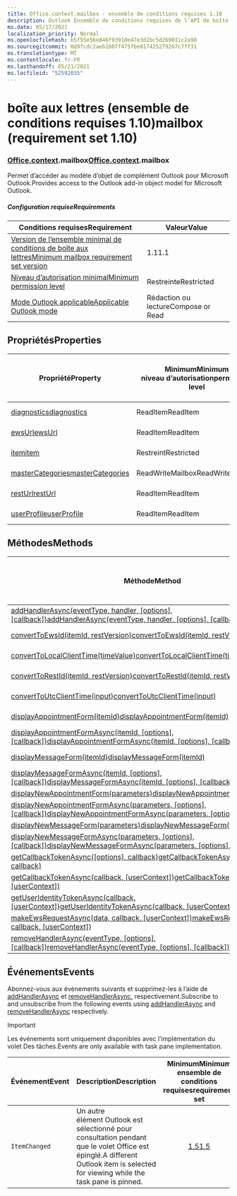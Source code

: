 ```yaml
---
title: Office.context.mailbox - ensemble de conditions requises 1.10
description: Outlook Ensemble de conditions requises de l’API de boîte aux lettres version 1.10 du modèle objet Mailbox.
ms.date: 05/17/2021
localization_priority: Normal
ms.openlocfilehash: b5f55e56e846f93910e47e3d2bc5d269011c2a98
ms.sourcegitcommit: 0d9fcdc2aeb160ff475fbe817425279267c7ff31
ms.translationtype: MT
ms.contentlocale: fr-FR
ms.lasthandoff: 05/21/2021
ms.locfileid: "52592035"
---
```

# <a name="mailbox-requirement-set-110"></a><span data-ttu-id="43c58-103">boîte aux lettres (ensemble de conditions requises 1.10)</span><span class="sxs-lookup"><span data-stu-id="43c58-103">mailbox (requirement set 1.10)</span></span>

### <a name="officecontextmailbox"></a><span data-ttu-id="43c58-104">[Office](office.md)[.context](office.context.md).mailbox</span><span class="sxs-lookup"><span data-stu-id="43c58-104">[Office](office.md)[.context](office.context.md).mailbox</span></span>

<span data-ttu-id="43c58-105">Permet d’accéder au modèle d’objet de complément Outlook pour Microsoft Outlook.</span><span class="sxs-lookup"><span data-stu-id="43c58-105">Provides access to the Outlook add-in object model for Microsoft Outlook.</span></span>

##### <a name="requirements"></a><span data-ttu-id="43c58-106">Configuration requise</span><span class="sxs-lookup"><span data-stu-id="43c58-106">Requirements</span></span>

|<span data-ttu-id="43c58-107">Conditions requises</span><span class="sxs-lookup"><span data-stu-id="43c58-107">Requirement</span></span>| <span data-ttu-id="43c58-108">Valeur</span><span class="sxs-lookup"><span data-stu-id="43c58-108">Value</span></span>|
|---|---|
|[<span data-ttu-id="43c58-109">Version de l’ensemble minimal de conditions de boîte aux lettres</span><span class="sxs-lookup"><span data-stu-id="43c58-109">Minimum mailbox requirement set version</span></span>](../../requirement-sets/outlook-api-requirement-sets.md)| <span data-ttu-id="43c58-110">1.1</span><span class="sxs-lookup"><span data-stu-id="43c58-110">1.1</span></span>|
|[<span data-ttu-id="43c58-111">Niveau d’autorisation minimal</span><span class="sxs-lookup"><span data-stu-id="43c58-111">Minimum permission level</span></span>](../../../outlook/understanding-outlook-add-in-permissions.md)| <span data-ttu-id="43c58-112">Restreinte</span><span class="sxs-lookup"><span data-stu-id="43c58-112">Restricted</span></span>|
|[<span data-ttu-id="43c58-113">Mode Outlook applicable</span><span class="sxs-lookup"><span data-stu-id="43c58-113">Applicable Outlook mode</span></span>](../../../outlook/outlook-add-ins-overview.md#extension-points)| <span data-ttu-id="43c58-114">Rédaction ou lecture</span><span class="sxs-lookup"><span data-stu-id="43c58-114">Compose or Read</span></span>|

## <a name="properties"></a><span data-ttu-id="43c58-115">Propriétés</span><span class="sxs-lookup"><span data-stu-id="43c58-115">Properties</span></span>

| <span data-ttu-id="43c58-116">Propriété</span><span class="sxs-lookup"><span data-stu-id="43c58-116">Property</span></span> | <span data-ttu-id="43c58-117">Minimum</span><span class="sxs-lookup"><span data-stu-id="43c58-117">Minimum</span></span><br><span data-ttu-id="43c58-118">niveau d’autorisation</span><span class="sxs-lookup"><span data-stu-id="43c58-118">permission level</span></span> | <span data-ttu-id="43c58-119">Modes</span><span class="sxs-lookup"><span data-stu-id="43c58-119">Modes</span></span> | <span data-ttu-id="43c58-120">Type de retour</span><span class="sxs-lookup"><span data-stu-id="43c58-120">Return type</span></span> | <span data-ttu-id="43c58-121">Minimum</span><span class="sxs-lookup"><span data-stu-id="43c58-121">Minimum</span></span><br><span data-ttu-id="43c58-122">ensemble de conditions requises</span><span class="sxs-lookup"><span data-stu-id="43c58-122">requirement set</span></span> |
|---|---|---|---|:---:|
| [<span data-ttu-id="43c58-123">diagnostics</span><span class="sxs-lookup"><span data-stu-id="43c58-123">diagnostics</span></span>](/javascript/api/outlook/office.mailbox?view=outlook-js-1.10&preserve-view=true#diagnostics) | <span data-ttu-id="43c58-124">ReadItem</span><span class="sxs-lookup"><span data-stu-id="43c58-124">ReadItem</span></span> | <span data-ttu-id="43c58-125">Composition</span><span class="sxs-lookup"><span data-stu-id="43c58-125">Compose</span></span><br><span data-ttu-id="43c58-126">Lire</span><span class="sxs-lookup"><span data-stu-id="43c58-126">Read</span></span> | [<span data-ttu-id="43c58-127">Diagnostics</span><span class="sxs-lookup"><span data-stu-id="43c58-127">Diagnostics</span></span>](/javascript/api/outlook/office.diagnostics?view=outlook-js-1.10&preserve-view=true) | [<span data-ttu-id="43c58-128">1.1</span><span class="sxs-lookup"><span data-stu-id="43c58-128">1.1</span></span>](../requirement-set-1.1/outlook-requirement-set-1.1.md) |
| [<span data-ttu-id="43c58-129">ewsUrl</span><span class="sxs-lookup"><span data-stu-id="43c58-129">ewsUrl</span></span>](/javascript/api/outlook/office.mailbox?view=outlook-js-1.10&preserve-view=true#ewsurl) | <span data-ttu-id="43c58-130">ReadItem</span><span class="sxs-lookup"><span data-stu-id="43c58-130">ReadItem</span></span> | <span data-ttu-id="43c58-131">Composition</span><span class="sxs-lookup"><span data-stu-id="43c58-131">Compose</span></span><br><span data-ttu-id="43c58-132">Lire</span><span class="sxs-lookup"><span data-stu-id="43c58-132">Read</span></span> | <span data-ttu-id="43c58-133">Chaîne</span><span class="sxs-lookup"><span data-stu-id="43c58-133">String</span></span> | [<span data-ttu-id="43c58-134">1.1</span><span class="sxs-lookup"><span data-stu-id="43c58-134">1.1</span></span>](../requirement-set-1.1/outlook-requirement-set-1.1.md) |
| [<span data-ttu-id="43c58-135">item</span><span class="sxs-lookup"><span data-stu-id="43c58-135">item</span></span>](office.context.mailbox.item.md) | <span data-ttu-id="43c58-136">Restreint</span><span class="sxs-lookup"><span data-stu-id="43c58-136">Restricted</span></span> | <span data-ttu-id="43c58-137">Composition</span><span class="sxs-lookup"><span data-stu-id="43c58-137">Compose</span></span><br><span data-ttu-id="43c58-138">Lire</span><span class="sxs-lookup"><span data-stu-id="43c58-138">Read</span></span> | [<span data-ttu-id="43c58-139">Élément</span><span class="sxs-lookup"><span data-stu-id="43c58-139">Item</span></span>](/javascript/api/outlook/office.item?view=outlook-js-1.10&preserve-view=true) | [<span data-ttu-id="43c58-140">1.1</span><span class="sxs-lookup"><span data-stu-id="43c58-140">1.1</span></span>](../requirement-set-1.1/outlook-requirement-set-1.1.md) |
| [<span data-ttu-id="43c58-141">masterCategories</span><span class="sxs-lookup"><span data-stu-id="43c58-141">masterCategories</span></span>](/javascript/api/outlook/office.mailbox?view=outlook-js-1.10&preserve-view=true#mastercategories) | <span data-ttu-id="43c58-142">ReadWriteMailbox</span><span class="sxs-lookup"><span data-stu-id="43c58-142">ReadWriteMailbox</span></span> | <span data-ttu-id="43c58-143">Composition</span><span class="sxs-lookup"><span data-stu-id="43c58-143">Compose</span></span><br><span data-ttu-id="43c58-144">Lire</span><span class="sxs-lookup"><span data-stu-id="43c58-144">Read</span></span> | [<span data-ttu-id="43c58-145">Catégoriesmaître</span><span class="sxs-lookup"><span data-stu-id="43c58-145">MasterCategories</span></span>](/javascript/api/outlook/office.mastercategories?view=outlook-js-1.10&preserve-view=true) | [<span data-ttu-id="43c58-146">1.8</span><span class="sxs-lookup"><span data-stu-id="43c58-146">1.8</span></span>](../requirement-set-1.8/outlook-requirement-set-1.8.md) |
| [<span data-ttu-id="43c58-147">restUrl</span><span class="sxs-lookup"><span data-stu-id="43c58-147">restUrl</span></span>](/javascript/api/outlook/office.mailbox?view=outlook-js-1.10&preserve-view=true#resturl) | <span data-ttu-id="43c58-148">ReadItem</span><span class="sxs-lookup"><span data-stu-id="43c58-148">ReadItem</span></span> | <span data-ttu-id="43c58-149">Composition</span><span class="sxs-lookup"><span data-stu-id="43c58-149">Compose</span></span><br><span data-ttu-id="43c58-150">Lire</span><span class="sxs-lookup"><span data-stu-id="43c58-150">Read</span></span> | <span data-ttu-id="43c58-151">Chaîne</span><span class="sxs-lookup"><span data-stu-id="43c58-151">String</span></span> | [<span data-ttu-id="43c58-152">1.5</span><span class="sxs-lookup"><span data-stu-id="43c58-152">1.5</span></span>](../requirement-set-1.5/outlook-requirement-set-1.5.md) |
| [<span data-ttu-id="43c58-153">userProfile</span><span class="sxs-lookup"><span data-stu-id="43c58-153">userProfile</span></span>](/javascript/api/outlook/office.mailbox?view=outlook-js-1.10&preserve-view=true#userprofile) | <span data-ttu-id="43c58-154">ReadItem</span><span class="sxs-lookup"><span data-stu-id="43c58-154">ReadItem</span></span> | <span data-ttu-id="43c58-155">Composition</span><span class="sxs-lookup"><span data-stu-id="43c58-155">Compose</span></span><br><span data-ttu-id="43c58-156">Lire</span><span class="sxs-lookup"><span data-stu-id="43c58-156">Read</span></span> | [<span data-ttu-id="43c58-157">UserProfile</span><span class="sxs-lookup"><span data-stu-id="43c58-157">UserProfile</span></span>](/javascript/api/outlook/office.userprofile?view=outlook-js-1.10&preserve-view=true) | [<span data-ttu-id="43c58-158">1.1</span><span class="sxs-lookup"><span data-stu-id="43c58-158">1.1</span></span>](../requirement-set-1.1/outlook-requirement-set-1.1.md) |

## <a name="methods"></a><span data-ttu-id="43c58-159">Méthodes</span><span class="sxs-lookup"><span data-stu-id="43c58-159">Methods</span></span>

| <span data-ttu-id="43c58-160">Méthode</span><span class="sxs-lookup"><span data-stu-id="43c58-160">Method</span></span> | <span data-ttu-id="43c58-161">Minimum</span><span class="sxs-lookup"><span data-stu-id="43c58-161">Minimum</span></span><br><span data-ttu-id="43c58-162">niveau d’autorisation</span><span class="sxs-lookup"><span data-stu-id="43c58-162">permission level</span></span> | <span data-ttu-id="43c58-163">Modes</span><span class="sxs-lookup"><span data-stu-id="43c58-163">Modes</span></span> | <span data-ttu-id="43c58-164">Minimum</span><span class="sxs-lookup"><span data-stu-id="43c58-164">Minimum</span></span><br><span data-ttu-id="43c58-165">ensemble de conditions requises</span><span class="sxs-lookup"><span data-stu-id="43c58-165">requirement set</span></span> |
|---|---|---|:---:|
| <span data-ttu-id="43c58-166">[addHandlerAsync(eventType, handler, [options], [callback])](/javascript/api/outlook/office.mailbox?view=outlook-js-1.10&preserve-view=true#addhandlerasync-eventtype--handler--options--callback-)</span><span class="sxs-lookup"><span data-stu-id="43c58-166">[addHandlerAsync(eventType, handler, [options], [callback])](/javascript/api/outlook/office.mailbox?view=outlook-js-1.10&preserve-view=true#addhandlerasync-eventtype--handler--options--callback-)</span></span> | <span data-ttu-id="43c58-167">ReadItem</span><span class="sxs-lookup"><span data-stu-id="43c58-167">ReadItem</span></span> | <span data-ttu-id="43c58-168">Composition</span><span class="sxs-lookup"><span data-stu-id="43c58-168">Compose</span></span><br><span data-ttu-id="43c58-169">Lire</span><span class="sxs-lookup"><span data-stu-id="43c58-169">Read</span></span> | [<span data-ttu-id="43c58-170">1.5</span><span class="sxs-lookup"><span data-stu-id="43c58-170">1.5</span></span>](../requirement-set-1.5/outlook-requirement-set-1.5.md) |
| [<span data-ttu-id="43c58-171">convertToEwsId(itemId, restVersion)</span><span class="sxs-lookup"><span data-stu-id="43c58-171">convertToEwsId(itemId, restVersion)</span></span>](/javascript/api/outlook/office.mailbox?view=outlook-js-1.10&preserve-view=true#converttoewsid-itemid--restversion-) | <span data-ttu-id="43c58-172">Restreint</span><span class="sxs-lookup"><span data-stu-id="43c58-172">Restricted</span></span> | <span data-ttu-id="43c58-173">Composition</span><span class="sxs-lookup"><span data-stu-id="43c58-173">Compose</span></span><br><span data-ttu-id="43c58-174">Lire</span><span class="sxs-lookup"><span data-stu-id="43c58-174">Read</span></span> | [<span data-ttu-id="43c58-175">1.3</span><span class="sxs-lookup"><span data-stu-id="43c58-175">1.3</span></span>](../requirement-set-1.3/outlook-requirement-set-1.3.md) |
| [<span data-ttu-id="43c58-176">convertToLocalClientTime(timeValue)</span><span class="sxs-lookup"><span data-stu-id="43c58-176">convertToLocalClientTime(timeValue)</span></span>](/javascript/api/outlook/office.mailbox?view=outlook-js-1.10&preserve-view=true#converttolocalclienttime-timevalue-) | <span data-ttu-id="43c58-177">ReadItem</span><span class="sxs-lookup"><span data-stu-id="43c58-177">ReadItem</span></span> | <span data-ttu-id="43c58-178">Composition</span><span class="sxs-lookup"><span data-stu-id="43c58-178">Compose</span></span><br><span data-ttu-id="43c58-179">Lire</span><span class="sxs-lookup"><span data-stu-id="43c58-179">Read</span></span> | [<span data-ttu-id="43c58-180">1.1</span><span class="sxs-lookup"><span data-stu-id="43c58-180">1.1</span></span>](../requirement-set-1.1/outlook-requirement-set-1.1.md) |
| [<span data-ttu-id="43c58-181">convertToRestId(itemId, restVersion)</span><span class="sxs-lookup"><span data-stu-id="43c58-181">convertToRestId(itemId, restVersion)</span></span>](/javascript/api/outlook/office.mailbox?view=outlook-js-1.10&preserve-view=true#converttorestid-itemid--restversion-) | <span data-ttu-id="43c58-182">Restreint</span><span class="sxs-lookup"><span data-stu-id="43c58-182">Restricted</span></span> | <span data-ttu-id="43c58-183">Composition</span><span class="sxs-lookup"><span data-stu-id="43c58-183">Compose</span></span><br><span data-ttu-id="43c58-184">Lire</span><span class="sxs-lookup"><span data-stu-id="43c58-184">Read</span></span> | [<span data-ttu-id="43c58-185">1.3</span><span class="sxs-lookup"><span data-stu-id="43c58-185">1.3</span></span>](../requirement-set-1.3/outlook-requirement-set-1.3.md) |
| [<span data-ttu-id="43c58-186">convertToUtcClientTime(input)</span><span class="sxs-lookup"><span data-stu-id="43c58-186">convertToUtcClientTime(input)</span></span>](/javascript/api/outlook/office.mailbox?view=outlook-js-1.10&preserve-view=true#converttoutcclienttime-input-) | <span data-ttu-id="43c58-187">ReadItem</span><span class="sxs-lookup"><span data-stu-id="43c58-187">ReadItem</span></span> | <span data-ttu-id="43c58-188">Composition</span><span class="sxs-lookup"><span data-stu-id="43c58-188">Compose</span></span><br><span data-ttu-id="43c58-189">Lire</span><span class="sxs-lookup"><span data-stu-id="43c58-189">Read</span></span> | [<span data-ttu-id="43c58-190">1.1</span><span class="sxs-lookup"><span data-stu-id="43c58-190">1.1</span></span>](../requirement-set-1.1/outlook-requirement-set-1.1.md) |
| [<span data-ttu-id="43c58-191">displayAppointmentForm(itemId)</span><span class="sxs-lookup"><span data-stu-id="43c58-191">displayAppointmentForm(itemId)</span></span>](/javascript/api/outlook/office.mailbox?view=outlook-js-1.10&preserve-view=true#displayappointmentform-itemid-) | <span data-ttu-id="43c58-192">ReadItem</span><span class="sxs-lookup"><span data-stu-id="43c58-192">ReadItem</span></span> | <span data-ttu-id="43c58-193">Composition</span><span class="sxs-lookup"><span data-stu-id="43c58-193">Compose</span></span><br><span data-ttu-id="43c58-194">Lire</span><span class="sxs-lookup"><span data-stu-id="43c58-194">Read</span></span> | [<span data-ttu-id="43c58-195">1.1</span><span class="sxs-lookup"><span data-stu-id="43c58-195">1.1</span></span>](../requirement-set-1.1/outlook-requirement-set-1.1.md) |
| <span data-ttu-id="43c58-196">[displayAppointmentFormAsync(itemId, [options], [callback])](/javascript/api/outlook/office.mailbox?view=outlook-js-1.10&preserve-view=true#displayappointmentform-itemid--options--callback-)</span><span class="sxs-lookup"><span data-stu-id="43c58-196">[displayAppointmentFormAsync(itemId, [options], [callback])](/javascript/api/outlook/office.mailbox?view=outlook-js-1.10&preserve-view=true#displayappointmentform-itemid--options--callback-)</span></span> | <span data-ttu-id="43c58-197">ReadItem</span><span class="sxs-lookup"><span data-stu-id="43c58-197">ReadItem</span></span> | <span data-ttu-id="43c58-198">Composition</span><span class="sxs-lookup"><span data-stu-id="43c58-198">Compose</span></span><br><span data-ttu-id="43c58-199">Lire</span><span class="sxs-lookup"><span data-stu-id="43c58-199">Read</span></span> | [<span data-ttu-id="43c58-200">1.9</span><span class="sxs-lookup"><span data-stu-id="43c58-200">1.9</span></span>](../requirement-set-1.9/outlook-requirement-set-1.9.md) |
| [<span data-ttu-id="43c58-201">displayMessageForm(itemId)</span><span class="sxs-lookup"><span data-stu-id="43c58-201">displayMessageForm(itemId)</span></span>](/javascript/api/outlook/office.mailbox?view=outlook-js-1.10&preserve-view=true#displaymessageform-itemid-) | <span data-ttu-id="43c58-202">ReadItem</span><span class="sxs-lookup"><span data-stu-id="43c58-202">ReadItem</span></span> | <span data-ttu-id="43c58-203">Composition</span><span class="sxs-lookup"><span data-stu-id="43c58-203">Compose</span></span><br><span data-ttu-id="43c58-204">Lire</span><span class="sxs-lookup"><span data-stu-id="43c58-204">Read</span></span> | [<span data-ttu-id="43c58-205">1.1</span><span class="sxs-lookup"><span data-stu-id="43c58-205">1.1</span></span>](../requirement-set-1.1/outlook-requirement-set-1.1.md) |
| <span data-ttu-id="43c58-206">[displayMessageFormAsync(itemId, [options], [callback])](/javascript/api/outlook/office.mailbox?view=outlook-js-1.10&preserve-view=true#displaymessageform-itemid--options--callback-)</span><span class="sxs-lookup"><span data-stu-id="43c58-206">[displayMessageFormAsync(itemId, [options], [callback])](/javascript/api/outlook/office.mailbox?view=outlook-js-1.10&preserve-view=true#displaymessageform-itemid--options--callback-)</span></span> | <span data-ttu-id="43c58-207">ReadItem</span><span class="sxs-lookup"><span data-stu-id="43c58-207">ReadItem</span></span> | <span data-ttu-id="43c58-208">Composition</span><span class="sxs-lookup"><span data-stu-id="43c58-208">Compose</span></span><br><span data-ttu-id="43c58-209">Lire</span><span class="sxs-lookup"><span data-stu-id="43c58-209">Read</span></span> | [<span data-ttu-id="43c58-210">1.9</span><span class="sxs-lookup"><span data-stu-id="43c58-210">1.9</span></span>](../requirement-set-1.9/outlook-requirement-set-1.9.md) |
| [<span data-ttu-id="43c58-211">displayNewAppointmentForm(parameters)</span><span class="sxs-lookup"><span data-stu-id="43c58-211">displayNewAppointmentForm(parameters)</span></span>](/javascript/api/outlook/office.mailbox?view=outlook-js-1.10&preserve-view=true#displaynewappointmentform-parameters-) | <span data-ttu-id="43c58-212">ReadItem</span><span class="sxs-lookup"><span data-stu-id="43c58-212">ReadItem</span></span> | <span data-ttu-id="43c58-213">Lire</span><span class="sxs-lookup"><span data-stu-id="43c58-213">Read</span></span> | [<span data-ttu-id="43c58-214">1.1</span><span class="sxs-lookup"><span data-stu-id="43c58-214">1.1</span></span>](../requirement-set-1.1/outlook-requirement-set-1.1.md) |
| <span data-ttu-id="43c58-215">[displayNewAppointmentFormAsync(parameters, [options], [callback])](/javascript/api/outlook/office.mailbox?view=outlook-js-1.10&preserve-view=true#displaynewappointmentform-parameters--options--callback-)</span><span class="sxs-lookup"><span data-stu-id="43c58-215">[displayNewAppointmentFormAsync(parameters, [options], [callback])](/javascript/api/outlook/office.mailbox?view=outlook-js-1.10&preserve-view=true#displaynewappointmentform-parameters--options--callback-)</span></span> | <span data-ttu-id="43c58-216">ReadItem</span><span class="sxs-lookup"><span data-stu-id="43c58-216">ReadItem</span></span> | <span data-ttu-id="43c58-217">Lire</span><span class="sxs-lookup"><span data-stu-id="43c58-217">Read</span></span> | [<span data-ttu-id="43c58-218">1.9</span><span class="sxs-lookup"><span data-stu-id="43c58-218">1.9</span></span>](../requirement-set-1.9/outlook-requirement-set-1.9.md) |
| [<span data-ttu-id="43c58-219">displayNewMessageForm(parameters)</span><span class="sxs-lookup"><span data-stu-id="43c58-219">displayNewMessageForm(parameters)</span></span>](/javascript/api/outlook/office.mailbox?view=outlook-js-1.10&preserve-view=true#displaynewmessageform-parameters-) | <span data-ttu-id="43c58-220">ReadItem</span><span class="sxs-lookup"><span data-stu-id="43c58-220">ReadItem</span></span> | <span data-ttu-id="43c58-221">Lire</span><span class="sxs-lookup"><span data-stu-id="43c58-221">Read</span></span> | [<span data-ttu-id="43c58-222">1.6</span><span class="sxs-lookup"><span data-stu-id="43c58-222">1.6</span></span>](../requirement-set-1.6/outlook-requirement-set-1.6.md) |
| <span data-ttu-id="43c58-223">[displayNewMessageFormAsync(parameters, [options], [callback])](/javascript/api/outlook/office.mailbox?view=outlook-js-1.10&preserve-view=true#displaynewmessageform-parameters--options--callback-)</span><span class="sxs-lookup"><span data-stu-id="43c58-223">[displayNewMessageFormAsync(parameters, [options], [callback])](/javascript/api/outlook/office.mailbox?view=outlook-js-1.10&preserve-view=true#displaynewmessageform-parameters--options--callback-)</span></span> | <span data-ttu-id="43c58-224">ReadItem</span><span class="sxs-lookup"><span data-stu-id="43c58-224">ReadItem</span></span> | <span data-ttu-id="43c58-225">Lire</span><span class="sxs-lookup"><span data-stu-id="43c58-225">Read</span></span> | [<span data-ttu-id="43c58-226">1.9</span><span class="sxs-lookup"><span data-stu-id="43c58-226">1.9</span></span>](../requirement-set-1.9/outlook-requirement-set-1.9.md) |
| <span data-ttu-id="43c58-227">[getCallbackTokenAsync([options], callback)](/javascript/api/outlook/office.mailbox?view=outlook-js-1.10&preserve-view=true#getcallbacktokenasync-options--callback-)</span><span class="sxs-lookup"><span data-stu-id="43c58-227">[getCallbackTokenAsync([options], callback)](/javascript/api/outlook/office.mailbox?view=outlook-js-1.10&preserve-view=true#getcallbacktokenasync-options--callback-)</span></span> | <span data-ttu-id="43c58-228">ReadItem</span><span class="sxs-lookup"><span data-stu-id="43c58-228">ReadItem</span></span> | <span data-ttu-id="43c58-229">Composition</span><span class="sxs-lookup"><span data-stu-id="43c58-229">Compose</span></span><br><span data-ttu-id="43c58-230">Lire</span><span class="sxs-lookup"><span data-stu-id="43c58-230">Read</span></span> | [<span data-ttu-id="43c58-231">1.5</span><span class="sxs-lookup"><span data-stu-id="43c58-231">1.5</span></span>](../requirement-set-1.5/outlook-requirement-set-1.5.md) |
| <span data-ttu-id="43c58-232">[getCallbackTokenAsync(callback, [userContext])](/javascript/api/outlook/office.mailbox?view=outlook-js-1.10&preserve-view=true#getcallbacktokenasync-callback--usercontext-)</span><span class="sxs-lookup"><span data-stu-id="43c58-232">[getCallbackTokenAsync(callback, [userContext])](/javascript/api/outlook/office.mailbox?view=outlook-js-1.10&preserve-view=true#getcallbacktokenasync-callback--usercontext-)</span></span> | <span data-ttu-id="43c58-233">ReadItem</span><span class="sxs-lookup"><span data-stu-id="43c58-233">ReadItem</span></span> | <span data-ttu-id="43c58-234">Composition</span><span class="sxs-lookup"><span data-stu-id="43c58-234">Compose</span></span><br><span data-ttu-id="43c58-235">Lire</span><span class="sxs-lookup"><span data-stu-id="43c58-235">Read</span></span> | [<span data-ttu-id="43c58-236">1.3</span><span class="sxs-lookup"><span data-stu-id="43c58-236">1.3</span></span>](../requirement-set-1.3/outlook-requirement-set-1.3.md)<br>[<span data-ttu-id="43c58-237">1.1</span><span class="sxs-lookup"><span data-stu-id="43c58-237">1.1</span></span>](../requirement-set-1.1/outlook-requirement-set-1.1.md) |
| <span data-ttu-id="43c58-238">[getUserIdentityTokenAsync(callback, [userContext])](/javascript/api/outlook/office.mailbox?view=outlook-js-1.10&preserve-view=true#getuseridentitytokenasync-callback--usercontext-)</span><span class="sxs-lookup"><span data-stu-id="43c58-238">[getUserIdentityTokenAsync(callback, [userContext])](/javascript/api/outlook/office.mailbox?view=outlook-js-1.10&preserve-view=true#getuseridentitytokenasync-callback--usercontext-)</span></span> | <span data-ttu-id="43c58-239">ReadItem</span><span class="sxs-lookup"><span data-stu-id="43c58-239">ReadItem</span></span> | <span data-ttu-id="43c58-240">Composition</span><span class="sxs-lookup"><span data-stu-id="43c58-240">Compose</span></span><br><span data-ttu-id="43c58-241">Lire</span><span class="sxs-lookup"><span data-stu-id="43c58-241">Read</span></span> | [<span data-ttu-id="43c58-242">1.1</span><span class="sxs-lookup"><span data-stu-id="43c58-242">1.1</span></span>](../requirement-set-1.1/outlook-requirement-set-1.1.md) |
| <span data-ttu-id="43c58-243">[makeEwsRequestAsync(data, callback, [userContext])](/javascript/api/outlook/office.mailbox?view=outlook-js-1.10&preserve-view=true#makeewsrequestasync-data--callback--usercontext-)</span><span class="sxs-lookup"><span data-stu-id="43c58-243">[makeEwsRequestAsync(data, callback, [userContext])](/javascript/api/outlook/office.mailbox?view=outlook-js-1.10&preserve-view=true#makeewsrequestasync-data--callback--usercontext-)</span></span> | <span data-ttu-id="43c58-244">ReadWriteMailbox</span><span class="sxs-lookup"><span data-stu-id="43c58-244">ReadWriteMailbox</span></span> | <span data-ttu-id="43c58-245">Composition</span><span class="sxs-lookup"><span data-stu-id="43c58-245">Compose</span></span><br><span data-ttu-id="43c58-246">Lire</span><span class="sxs-lookup"><span data-stu-id="43c58-246">Read</span></span> | [<span data-ttu-id="43c58-247">1.1</span><span class="sxs-lookup"><span data-stu-id="43c58-247">1.1</span></span>](../requirement-set-1.1/outlook-requirement-set-1.1.md) |
| <span data-ttu-id="43c58-248">[removeHandlerAsync(eventType, [options], [callback])](/javascript/api/outlook/office.mailbox?view=outlook-js-1.10&preserve-view=true#removehandlerasync-eventtype--options--callback-)</span><span class="sxs-lookup"><span data-stu-id="43c58-248">[removeHandlerAsync(eventType, [options], [callback])](/javascript/api/outlook/office.mailbox?view=outlook-js-1.10&preserve-view=true#removehandlerasync-eventtype--options--callback-)</span></span> | <span data-ttu-id="43c58-249">ReadItem</span><span class="sxs-lookup"><span data-stu-id="43c58-249">ReadItem</span></span> | <span data-ttu-id="43c58-250">Composition</span><span class="sxs-lookup"><span data-stu-id="43c58-250">Compose</span></span><br><span data-ttu-id="43c58-251">Lire</span><span class="sxs-lookup"><span data-stu-id="43c58-251">Read</span></span> | [<span data-ttu-id="43c58-252">1.5</span><span class="sxs-lookup"><span data-stu-id="43c58-252">1.5</span></span>](../requirement-set-1.5/outlook-requirement-set-1.5.md) |

## <a name="events"></a><span data-ttu-id="43c58-253">Événements</span><span class="sxs-lookup"><span data-stu-id="43c58-253">Events</span></span>

<span data-ttu-id="43c58-254">Abonnez-vous aux événements suivants et supprimez-les à l’aide de [addHandlerAsync](/javascript/api/outlook/office.mailbox?view=outlook-js-1.10&preserve-view=true#addhandlerasync-eventtype--handler--options--callback-) et [removeHandlerAsync,](/javascript/api/outlook/office.mailbox?view=outlook-js-1.10&preserve-view=true#removehandlerasync-eventtype--options--callback-) respectivement.</span><span class="sxs-lookup"><span data-stu-id="43c58-254">Subscribe to and unsubscribe from the following events using [addHandlerAsync](/javascript/api/outlook/office.mailbox?view=outlook-js-1.10&preserve-view=true#addhandlerasync-eventtype--handler--options--callback-) and [removeHandlerAsync](/javascript/api/outlook/office.mailbox?view=outlook-js-1.10&preserve-view=true#removehandlerasync-eventtype--options--callback-) respectively.</span></span>

> [!IMPORTANT]
> <span data-ttu-id="43c58-255">Les événements sont uniquement disponibles avec l’implémentation du volet Des tâches.</span><span class="sxs-lookup"><span data-stu-id="43c58-255">Events are only available with task pane implementation.</span></span>

| <span data-ttu-id="43c58-256">Événement</span><span class="sxs-lookup"><span data-stu-id="43c58-256">Event</span></span> | <span data-ttu-id="43c58-257">Description</span><span class="sxs-lookup"><span data-stu-id="43c58-257">Description</span></span> | <span data-ttu-id="43c58-258">Minimum</span><span class="sxs-lookup"><span data-stu-id="43c58-258">Minimum</span></span><br><span data-ttu-id="43c58-259">ensemble de conditions requises</span><span class="sxs-lookup"><span data-stu-id="43c58-259">requirement set</span></span> |
|---|---|:---:|
|`ItemChanged`| <span data-ttu-id="43c58-260">Un autre élément Outlook est sélectionné pour consultation pendant que le volet Office est épinglé.</span><span class="sxs-lookup"><span data-stu-id="43c58-260">A different Outlook item is selected for viewing while the task pane is pinned.</span></span> | [<span data-ttu-id="43c58-261">1.5</span><span class="sxs-lookup"><span data-stu-id="43c58-261">1.5</span></span>](../requirement-set-1.5/outlook-requirement-set-1.5.md) |
